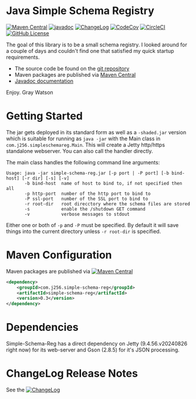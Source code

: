 Java Simple Schema Registry
===========================

[![Maven Central](https://maven-badges.herokuapp.com/maven-central/com.j256.simple-schema-reg/simple-schema-reg/badge.svg?style=flat-square)](https://mvnrepository.com/artifact/com.j256.simple-schema-reg/simple-schema-reg/latest)
[![javadoc](https://javadoc.io/badge2/com.j256.simple-schema-reg/simple-schema-reg/javadoc.svg)](https://javadoc.io/doc/com.j256.simple-schema-reg/simple-schema-reg)
[![ChangeLog](https://img.shields.io/github/v/release/j256/simple-schema-reg?label=changelog&display_name=release)](https://github.com/j256/simple-schema-reg/blob/master/src/main/javadoc/doc-files/changelog.md)
[![CodeCov](https://img.shields.io/codecov/c/github/j256/simple-schema-reg.svg)](https://codecov.io/github/j256/simple-schema-reg/)
[![CircleCI](https://circleci.com/gh/j256/simple-schema-reg.svg?style=shield)](https://circleci.com/gh/j256/simple-schema-reg)
[![GitHub License](https://img.shields.io/github/license/j256/simple-schema-reg)](https://github.com/j256/simple-schema-reg/blob/master/LICENSE.txt)

The goal of this library is to be a small schema registry.  I looked around for a couple of days and
couldn't find one that satisfied my quick startup requirements.

* The source code be found on the [git repository](https://github.com/j256/simple-schema-reg)
* Maven packages are published via [Maven Central](https://mvnrepository.com/artifact/com.j256.simple-schema-reg/simple-schema-reg/latest)
* [Javadoc documentation](https://javadoc.io/doc/com.j256.simple-schema-reg/simple-schema-reg)

Enjoy.  Gray Watson

# Getting Started

The jar gets deployed in its standard form as well as a `-shaded.jar` version which is suitable for running as `java -jar`  with the Main class in `com.j256.simpleschemareg.Main`.  This will create a Jetty http/https standalone webserver.  You can also call the handler directly.

The main class handles the following command line arguments:

```
Usage: java -jar simple-schema-reg.jar [-p port | -P port] [-b bind-host] [-r dir] [-s] [-v]
       -b bind-host  name of host to bind to, if not specified then all
       -p http-port  number of the http port to bind to
       -P ssl-port   number of the SSL port to bind to
       -r root-dir   root direcctory where the schema files are stored
       -s            enable the /shutdown GET command
       -v            verbose messages to stdout
```

Either one or both of `-p` and `-P` must be specified.  By default it will save things into the current directory unless `-r root-dir` is specified.

# Maven Configuration

Maven packages are published via [![Maven Central](https://maven-badges.herokuapp.com/maven-central/com.j256.simple-schema-reg/simple-schema-reg/badge.svg?style=flat-square)](https://mvnrepository.com/artifact/com.j256.simple-schema-reg/simple-schema-reg/latest)

``` xml
<dependency>
	<groupId>com.j256.simple-schema-reg</groupId>
	<artifactId>simple-schema-reg</artifactId>
	<version>0.3</version>
</dependency>
```

# Dependencies

Simple-Schema-Reg has a direct dependency on Jetty (9.4.56.v20240826 right now) for its web-server and Gson (2.8.5) for it's JSON processing.

# ChangeLog Release Notes

See the [![ChangeLog](https://img.shields.io/github/v/release/j256/simple-schema-reg?label=changelog)](https://github.com/j256/simple-schema-reg/blob/master/src/main/javadoc/doc-files/changelog.md)
